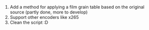1. Add a method for applying a film grain table based on the original source (partly done, more to develop)
2. Support other encoders like x265
3. Clean the script :D
